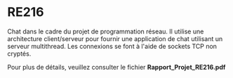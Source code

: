 # RE216
Chat dans le cadre du projet de programmation réseau.
Il utilise une architecture client/serveur pour fournir une application de chat utilisant un serveur multithread. Les connexions se font à l'aide de sockets TCP non cryptés.

Pour plus de détails, veuillez consulter le fichier **Rapport_Projet_RE216.pdf**
